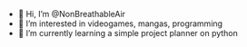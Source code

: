 - 👋 Hi, I’m @NonBreathableAir
- 👀 I’m interested in videogames, mangas, programming
- 🌱 I’m currently learning a simple project planner on python
<!---
NonBreathableAir/NonBreathableAir is a ✨ special ✨ repository because its `README.md` (this file) appears on your GitHub profile.
You can click the Preview link to take a look at your changes.
--->
